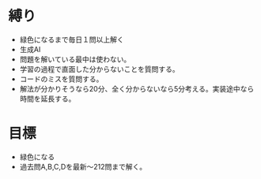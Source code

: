# 縛り
- 緑色になるまで毎日１問以上解く
- 生成AI
 - 問題を解いている最中は使わない。
 - 学習の過程で直面した分からないことを質問する。
 - コードのミスを質問する。
- 解法が分かりそうなら20分、全く分からないなら5分考える。実装途中なら時間を延長する。

# 目標
- 緑色になる
- 過去問A,B,C,Dを最新〜212問まで解く。
